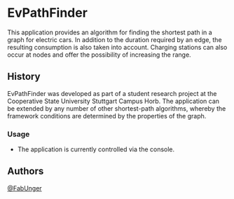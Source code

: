 # EvPathFinder

This application provides an algorithm for finding the shortest path in a graph for electric cars. In addition to the duration required by an edge, the resulting consumption is also taken into account. Charging stations can also occur at nodes and offer the possibility of increasing the range.

## History

EvPathFinder was developed as part of a student research project at the Cooperative State University Stuttgart Campus Horb. The application can be extended by any number of other shortest-path algorithms, whereby the framework conditions are determined by the properties of the graph.

### Usage
- The application is currently controlled via the console.

## Authors

[@FabUnger](https://github.com/FabUnger)
